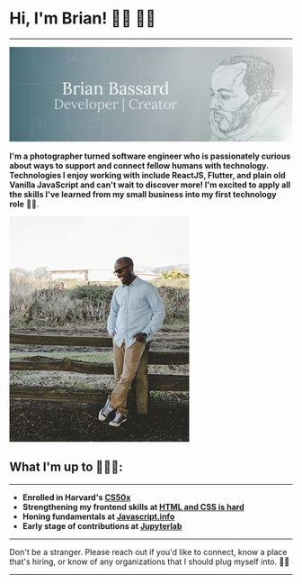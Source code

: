 # Hi, I'm Brian! 🕺🏿 👋🏿

---

![Code%20the%20Things%20ffb2f9e15fcf438aa4d3546049573bfe/banner_with_avatar2.jpg](Code%20the%20Things%20ffb2f9e15fcf438aa4d3546049573bfe/banner_with_avatar2.jpg)

**I'm a photographer turned software engineer who is passionately curious about ways to support and connect fellow humans with technology. Technologies I enjoy working with include ReactJS, Flutter, and plain old Vanilla JavaScript and can't wait to discover more! I'm excited to apply all the skills I've learned from my small business into my first technology role** ✊🏿.

![Code%20the%20Things%20ffb2f9e15fcf438aa4d3546049573bfe/me.jpg](Code%20the%20Things%20ffb2f9e15fcf438aa4d3546049573bfe/me.jpg)

## What I'm up to 👨🏿‍💻:

---

-   **Enrolled in Harvard's [CS50x](https://cs50.harvard.edu/x/2020/)**
-   **Strengthening my frontend skills at [HTML and CSS is hard](https://www.internetingishard.com/html-and-css/introduction/)**
-   **Honing fundamentals at [Javascript.info](https://javascript.info/)**
-   **Early stage of contributions at [Jupyterlab](https://jupyter.org/)**

---

Don't be a stranger. Please reach out if you'd like to connect, know a place that's hiring, or know of any organizations that I should plug myself into. 👌🏿

---
